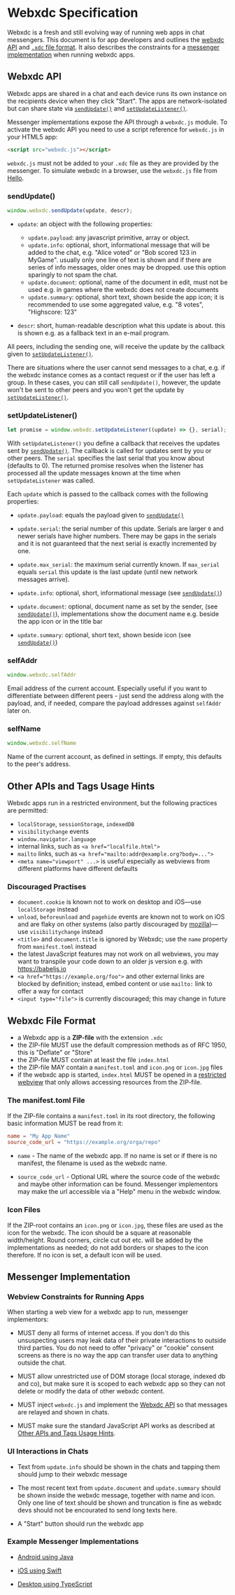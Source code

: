# Webxdc Specification

Webxdc is a fresh and still evolving way of running web apps in chat messengers. 
This document is for app developers and outlines the [webxdc API](#webxdc-api) and [`.xdc` file format](#webxdc-file-format). It also describes the constraints for a [messenger implementation](#messenger-implementation) when running webxdc apps. 


## Webxdc API

Webxdc apps are shared in a chat and each device runs its own instance on the recipients device when they click "Start". The apps are network-isolated but can share state via [`sendUpdate()`](#sendupdate) and [`setUpdateListener()`](#setupdatelistener).

Messenger implementations expose the API through a `webxdc.js` module. To activate the webxdc API you need to use a script reference for `webxdc.js` in your HTML5 app:

```html
<script src="webxdc.js"></script>
```

`webxdc.js` must not be added to your `.xdc` file as they are provided by the messenger. To simulate webxdc in a browser, use the `webxdc.js` file from [Hello](https://github.com/webxdc/hello).


### sendUpdate()

```js
window.webxdc.sendUpdate(update, descr);
```

- `update`: an object with the following properties:  
    - `update.payload`: any javascript primitive, array or object.
    - `update.info`: optional, short, informational message that will be added to the chat,
       e.g. "Alice voted" or "Bob scored 123 in MyGame".
       usually only one line of text is shown
       and if there are series of info messages, older ones may be dropped.
       use this option sparingly to not spam the chat.
    - `update.document`: optional, name of the document in edit,
       must not be used e.g. in games where the webxdc does not create documents
    - `update.summary`: optional, short text, shown beside the app icon;
       it is recommended to use some aggregated value,  e.g. "8 votes", "Highscore: 123"

- `descr`: short, human-readable description what this update is about.
  this is shown e.g. as a fallback text in an e-mail program.

All peers, including the sending one,
will receive the update by the callback given to [`setUpdateListener()`](#setupdatelistener).

There are situations where the user cannot send messages to a chat,
e.g. if the webxdc instance comes as a contact request or if the user has left a group.
In these cases, you can still call `sendUpdate()`,
however, the update won't be sent to other peers
and you won't get the update by [`setUpdateListener()`](#setupdatelistener).


### setUpdateListener()

```js
let promise = window.webxdc.setUpdateListener((update) => {}, serial);
```

With `setUpdateListener()` you define a callback that receives the updates
sent by [`sendUpdate()`](#sendupdate). The callback is called for updates sent by you or other peers.
The `serial` specifies the last serial that you know about (defaults to 0). 
The returned promise resolves when the listener has processed all the update messages known at the time when  `setUpdateListener` was called. 

Each `update` which is passed to the callback comes with the following properties: 

- `update.payload`: equals the payload given to [`sendUpdate()`](#sendupdate)

- `update.serial`: the serial number of this update.
  Serials are larger `0` and newer serials have higher numbers.
  There may be gaps in the serials
  and it is not guaranteed that the next serial is exactly incremented by one.

- `update.max_serial`: the maximum serial currently known.
  If `max_serial` equals `serial` this update is the last update (until new network messages arrive).

- `update.info`: optional, short, informational message (see [`sendUpdate()`](#sendupdate))

- `update.document`: optional, document name as set by the sender, (see [`sendUpdate()`](#sendupdate)),
  implementations show the document name e.g. beside the app icon or in the title bar

- `update.summary`: optional, short text, shown beside icon (see [`sendUpdate()`](#sendupdate))


### selfAddr

```js
window.webxdc.selfAddr
```

Email address of the current account.
Especially useful if you want to differentiate between different peers -
just send the address along with the payload,
and, if needed, compare the payload addresses against `selfAddr` later on.


### selfName

```js
window.webxdc.selfName
```

Name of the current account, as defined in settings.
If empty, this defaults to the peer's address.



## Other APIs and Tags Usage Hints

Webxdc apps run in a restricted environment, but the following practices are permitted:

- `localStorage`, `sessionStorage`, `indexedDB`
- `visibilitychange` events
- `window.navigator.language`
- internal links, such as `<a href="localfile.html">`
- `mailto` links, such as `<a href="mailto:addr@example.org?body=...">`
- `<meta name="viewport" ...>` is useful especially as webviews from different platforms have different defaults


### Discouraged Practises 

- `document.cookie` is known not to work on desktop and iOS—use `localStorage` instead
- `unload`, `beforeunload` and `pagehide` events are known not to work on iOS and are flaky on other systems
  (also partly discouraged by [mozilla](https://developer.mozilla.org/en-US/docs/Web/API/Window/unload_event))—use `visibilitychange` instead
- `<title>` and `document.title` is ignored by Webxdc;
  use the `name` property from `manifest.toml` instead
- the latest JavaScript features may not work on all webviews,
  you may want to transpile your code down to an older js version
  e.g. with <https://babeljs.io>
- `<a href="https://example.org/foo">` and other external links are blocked by definition;
  instead, embed content or use `mailto:` link to offer a way for contact
- `<input type="file">` is currently discouraged; this may change in future


## Webxdc File Format

- a Webxdc app is a **ZIP-file** with the extension `.xdc`
- the ZIP-file MUST use the default compression methods as of RFC 1950,
  this is "Deflate" or "Store"
- the ZIP-file MUST contain at least the file `index.html`
- the ZIP-file MAY contain a `manifest.toml` and `icon.png` or
  `icon.jpg` files
- if the webxdc app is started, `index.html` MUST be opened in a [restricted webview](spec.md#webview-constraints-for-running-apps) that only allows accessing 
  resources from the ZIP-file.

### The manifest.toml File

If the ZIP-file contains a `manifest.toml` in its root directory,
the following basic information MUST be read from it: 

```toml
name = "My App Name"
source_code_url = "https://example.org/orga/repo"
```

- `name` - The name of the webxdc app.
  If no name is set or if there is no manifest, the filename is used as the webxdc name.

- `source_code_url` - Optional URL where the source code of the webxdc and maybe other information can be found.
  Messenger implementors may make the url accessible via a "Help" menu in the webxdc window.


### Icon Files 

If the ZIP-root contains an `icon.png` or `icon.jpg`,
these files are used as the icon for the webxdc.
The icon should be a square at reasonable width/height.
Round corners, circle cut out etc. will be added by the implementations as needed;
do not add borders or shapes to the icon therefore.
If no icon is set, a default icon will be used.



## Messenger Implementation

### Webview Constraints for Running Apps 

When starting a web view for a webxdc app to run, messenger implementors:

- MUST deny all forms of internet access. If you don't do this
  unsuspecting users may leak data of their private interactions to outside third parties. 
  You do not need to offer "privacy" or "cookie" consent screens as 
  there is no way the app can transfer user data to anything outside the chat. 

- MUST allow unrestricted use of DOM storage (local storage, indexed db and co), 
  but make sure it is scoped to each webxdc app so they can not delete or modify 
  the data of other webxdc content.

- MUST inject `webxdc.js` and implement the
  [Webxdc API](#webxdc-api) so that messages are relayed and shown in chats. 

- MUST make sure the standard JavaScript API works as described at
  [Other APIs and Tags Usage Hints](#other-apis-and-tags-usage-hints).

### UI Interactions in Chats

- Text from `update.info` should be shown in the chats
  and tapping them should jump to their webxdc message

- The most recent text from `update.document` and `update.summary` should be shown inside the webxdc message,
  together with name and icon.  
  Only one line of text should be shown and truncation is fine
  as webxdc devs should not be encourated to send long texts here.

- A "Start" button should run the webxdc app

### Example Messenger Implementations

- [Android using Java](https://github.com/deltachat/deltachat-android/blob/master/src/org/thoughtcrime/securesms/WebxdcActivity.java)

- [iOS using Swift](https://github.com/deltachat/deltachat-ios/blob/master/deltachat-ios/Controller/WebxdcViewController.swift)

- [Desktop using TypeScript](https://github.com/deltachat/deltachat-desktop/blob/786b7514d69ffb723bbe6e706494852a2641bfcd/src/main/deltachat/webxdc.ts)


